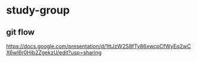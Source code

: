 # study-group
## git flow
<https://docs.google.com/presentation/d/1ttJzW2S8fTy86xwcpCfWyEq2wCX6wI6r0Hib2ZgekzU/edit?usp=sharing>
